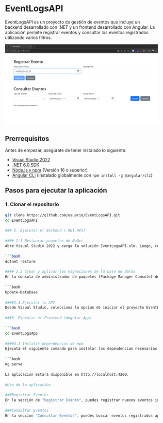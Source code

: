 # EventLogsAPI

EventLogsAPI es un proyecto de gestión de eventos que incluye un backend desarrollado con .NET y un frontend desarrollado con Angular. La aplicación permite registrar eventos y consultar los eventos registrados utilizando varios filtros.

![Interfaz de la aplicación](./interfaz.png)

## Prerrequisitos

Antes de empezar, asegúrate de tener instalado lo siguiente:

- [Visual Studio 2022](https://visualstudio.microsoft.com/vs/)
- [.NET 6.0 SDK](https://dotnet.microsoft.com/download/dotnet/6.0)
- [Node.js y npm](https://nodejs.org/) (Versión 16 o superior)
- [Angular CLI](https://angular.io/cli) (instalado globalmente con `npm install -g @angular/cli`)

## Pasos para ejecutar la aplicación

### 1. Clonar el repositorio

```bash
git clone https://github.com/usuario/EventLogsAPI.git
cd EventLogsAPI

### 2. Ejecutar el Backend (.NET API)

#### 2.1 Restaurar paquetes de NuGet
Abre Visual Studio 2022 y carga la solución EventLogsAPI.sln. Luego, restaura los paquetes de NuGet necesarios:

```bash
dotnet restore

#### 2.2 Crear y aplicar las migraciones de la base de datos
En la consola de administrador de paquetes (Package Manager Console) de Visual Studio, ejecuta:

```bash
Update-Database

####2.3 Ejecutar la API
Desde Visual Studio, selecciona la opción de iniciar el proyecto EventLogsAPI y ejecuta la aplicación. La API estará disponible en https://localhost:7136/api/EventLogs.

###3. Ejecutar el Frontend (Angular App)

```bash
cd EventLogsApp

####3.2 Instalar dependencias de npm
Ejecuta el siguiente comando para instalar las dependencias necesarias:

```bash
ng serve

La aplicación estará disponible en http://localhost:4200.

#Uso de la aplicación

###Registrar Eventos
En la sección de "Registrar Evento", puedes registrar nuevos eventos ingresando la fecha y la descripción del evento. La fecha por defecto es la fecha y hora actual del navegador. Al hacer clic en "Registrar", se guardará el evento y se mostrará un mensaje de confirmación.

###Consultar Eventos
En la sección "Consultar Eventos", puedes buscar eventos registrados aplicando filtros por tipo de evento y rango de fechas. Si no se especifican fechas, se devolverán todos los eventos del tipo seleccionado.

